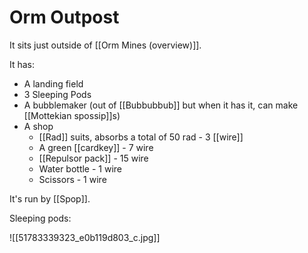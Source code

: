 # Orm Outpost

It sits just outside of [[Orm Mines (overview)]].

It has:

- A landing field
- 3 Sleeping Pods
- A bubblemaker (out of [[Bubbubbub]] but when it has it, can make [[Mottekian spossip]]s)
- A shop
	- [[Rad]] suits, absorbs a total of 50 rad - 3 [[wire]]
	- A green [[cardkey]] - 7 wire
	- [[Repulsor pack]] - 15 wire
	- Water bottle - 1 wire
	- Scissors - 1 wire

It's run by [[Spop]].

Sleeping pods:

![[51783339323_e0b119d803_c.jpg]]
